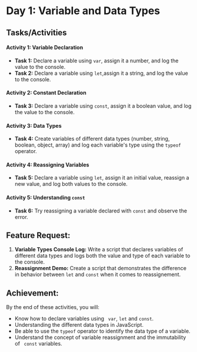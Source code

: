 # Day 1: Variable and Data Types

## Tasks/Activities

#### Activity 1: Variable Declaration

- **Task 1:** Declare a variable using <code>var</code>, assign it a number, and log the value to the console.
- **Task 2:** Declare a variable using <code>let</code>,assign it a string, and log the value to the console.
  
#### Activity 2: Constant Declaration

- **Task 3:** Declare a variable using <code>const</code>, assign it a boolean value, and log the value to the console.
  
#### Activity 3: Data Types

- **Task 4:** Create variables of different data types (number, string, boolean, object, array) and log each variable's type using the <code>typeof</code> operator.
  
#### Activity 4: Reassigning Variables

- **Task 5:** Declare a variable using <code>let</code>, assign it an initial value, reassign a new value, and log both values to the console.
  
#### Activity 5: Understanding <code>const</code>

- **Task 6:** Try reassigning a variable declared with <code>const</code> and observe the error.


## Feature Request:
1. **Variable Types Console Log:** Write a script that declares variables of different data types and logs both the value and type of each variable to the console.
2. **Reassignment Demo:** Create a script that demonstrates the difference in behavior between <code>let</code> and <code>const</code> when it comes to reassignement. 

## Achievement:
By the end of these activities, you will:
- Know how to declare variables using <code> var</code>, <code>let</code> and <code>const</code>.
- Understanding the different data types in JavaScript.
- Be able to use the <code>typeof</code> operator to identify the data type of a variable.
- Understand the concept of variable reassignment and the immutability of <code> const</code> variables.
